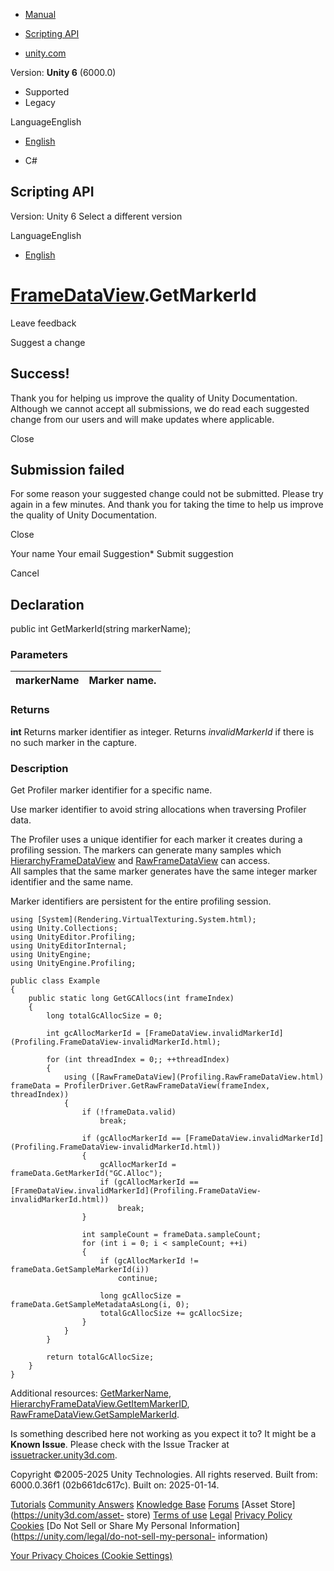 [ ]()

  * [Manual](../Manual/index.html)
  * [Scripting API](../ScriptReference/index.html)

  * [unity.com](https://unity.com/)

Version: **Unity 6** (6000.0)

  * Supported
  * Legacy

LanguageEnglish

  * [English]()

  * C#

[ ](https://docs.unity3d.com)

## Scripting API

Version: Unity 6 Select a different version

LanguageEnglish

  * [English]()

#  [FrameDataView](Profiling.FrameDataView.html).GetMarkerId

Leave feedback

Suggest a change

## Success!

Thank you for helping us improve the quality of Unity Documentation. Although
we cannot accept all submissions, we do read each suggested change from our
users and will make updates where applicable.

Close

## Submission failed

For some reason your suggested change could not be submitted. Please <a>try
again</a> in a few minutes. And thank you for taking the time to help us
improve the quality of Unity Documentation.

Close

Your name Your email Suggestion* Submit suggestion

Cancel

[ ]()

## Declaration

public int GetMarkerId(string markerName);

### Parameters

markerName | Marker name.  
---|---  
  
### Returns

**int** Returns marker identifier as integer. Returns _invalidMarkerId_ if
there is no such marker in the capture.

### Description

Get Profiler marker identifier for a specific name.

Use marker identifier to avoid string allocations when traversing Profiler
data.  
  
The Profiler uses a unique identifier for each marker it creates during a
profiling session. The markers can generate many samples which
[HierarchyFrameDataView](Profiling.HierarchyFrameDataView.html) and
[RawFrameDataView](Profiling.RawFrameDataView.html) can access.  
All samples that the same marker generates have the same integer marker
identifier and the same name.  
  
Marker identifiers are persistent for the entire profiling session.

    
    
    using [System](Rendering.VirtualTexturing.System.html);
    using Unity.Collections;
    using UnityEditor.Profiling;
    using UnityEditorInternal;
    using UnityEngine;
    using UnityEngine.Profiling;  
      
    public class Example
    {
        public static long GetGCAllocs(int frameIndex)
        {
            long totalGcAllocSize = 0;  
      
            int gcAllocMarkerId = [FrameDataView.invalidMarkerId](Profiling.FrameDataView-invalidMarkerId.html);  
      
            for (int threadIndex = 0;; ++threadIndex)
            {
                using ([RawFrameDataView](Profiling.RawFrameDataView.html) frameData = ProfilerDriver.GetRawFrameDataView(frameIndex, threadIndex))
                {
                    if (!frameData.valid)
                        break;  
      
                    if (gcAllocMarkerId == [FrameDataView.invalidMarkerId](Profiling.FrameDataView-invalidMarkerId.html))
                    {
                        gcAllocMarkerId = frameData.GetMarkerId("GC.Alloc");
                        if (gcAllocMarkerId == [FrameDataView.invalidMarkerId](Profiling.FrameDataView-invalidMarkerId.html))
                            break;
                    }  
      
                    int sampleCount = frameData.sampleCount;
                    for (int i = 0; i < sampleCount; ++i)
                    {
                        if (gcAllocMarkerId != frameData.GetSampleMarkerId(i))
                            continue;  
      
                        long gcAllocSize = frameData.GetSampleMetadataAsLong(i, 0);
                        totalGcAllocSize += gcAllocSize;
                    }
                }
            }  
      
            return totalGcAllocSize;
        }
    }
    

Additional resources:
[GetMarkerName](Profiling.FrameDataView.GetMarkerName.html),
[HierarchyFrameDataView.GetItemMarkerID](Profiling.HierarchyFrameDataView.GetItemMarkerID.html),
[RawFrameDataView.GetSampleMarkerId](Profiling.RawFrameDataView.GetSampleMarkerId.html).

Is something described here not working as you expect it to? It might be a
**Known Issue**. Please check with the Issue Tracker at
[issuetracker.unity3d.com](https://issuetracker.unity3d.com).

Copyright ©2005-2025 Unity Technologies. All rights reserved. Built from:
6000.0.36f1 (02b661dc617c). Built on: 2025-01-14.

[Tutorials](https://unity3d.com/learn) [Community
Answers](https://answers.unity3d.com) [Knowledge
Base](https://support.unity3d.com/hc/en-us)
[Forums](https://forum.unity3d.com) [Asset Store](https://unity3d.com/asset-
store) [Terms of use](https://docs.unity3d.com/Manual/TermsOfUse.html)
[Legal](https://unity.com/legal) [Privacy
Policy](https://unity.com/legal/privacy-policy)
[Cookies](https://unity.com/legal/cookie-policy) [Do Not Sell or Share My
Personal Information](https://unity.com/legal/do-not-sell-my-personal-
information)

[Your Privacy Choices (Cookie Settings)](javascript:void\(0\);)

